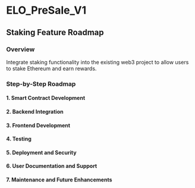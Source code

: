 # ELO_PreSale_V1

## Staking Feature Roadmap

### Overview

Integrate staking functionality into the existing web3 project to allow users to stake Ethereum and earn rewards.

### Step-by-Step Roadmap

#### 1. Smart Contract Development

#### 2. Backend Integration

#### 3. Frontend Development

#### 4. Testing

#### 5. Deployment and Security

#### 6. User Documentation and Support

#### 7. Maintenance and Future Enhancements

